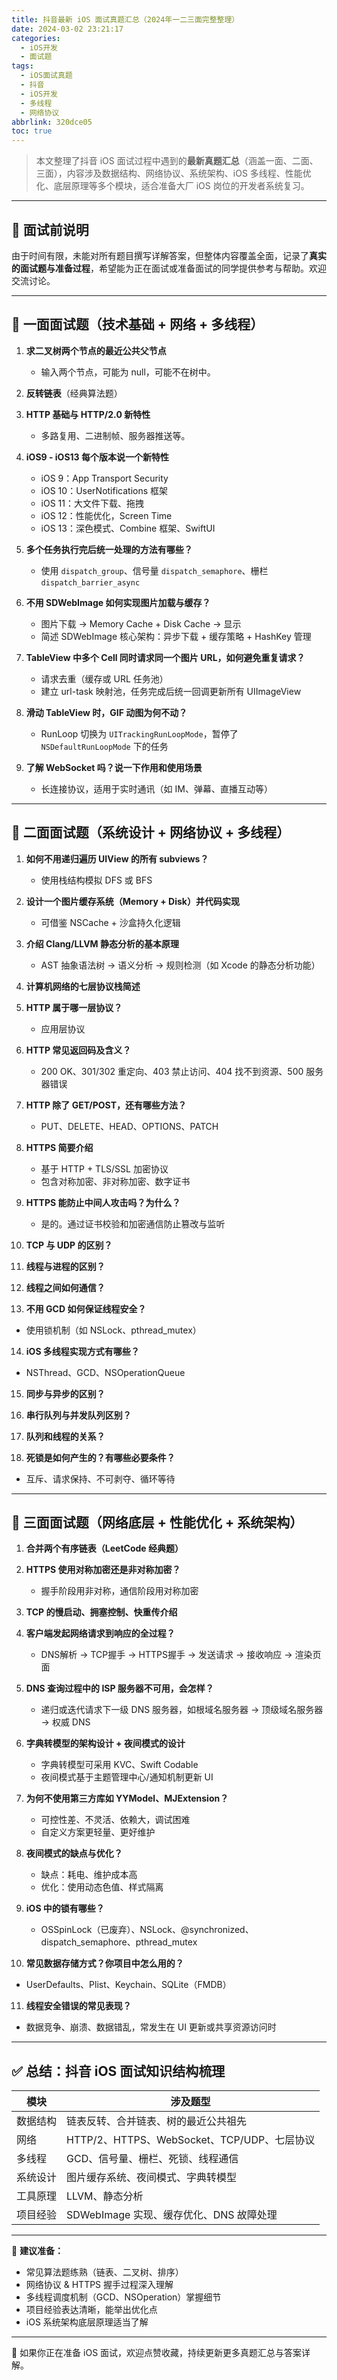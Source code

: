 ```yaml
---
title: 抖音最新 iOS 面试真题汇总（2024年一二三面完整整理）
date: 2024-03-02 23:21:17
categories:
  - iOS开发
  - 面试题
tags:
  - iOS面试真题
  - 抖音
  - iOS开发
  - 多线程
  - 网络协议
abbrlink: 320dce05
toc: true
---
```


> 本文整理了抖音 iOS 面试过程中遇到的**最新真题汇总**（涵盖一面、二面、三面），内容涉及数据结构、网络协议、系统架构、iOS 多线程、性能优化、底层原理等多个模块，适合准备大厂 iOS 岗位的开发者系统复习。

---

## 🙋 面试前说明

由于时间有限，未能对所有题目撰写详解答案，但整体内容覆盖全面，记录了**真实的面试题与准备过程**，希望能为正在面试或准备面试的同学提供参考与帮助。欢迎交流讨论。

---

## 📌 一面面试题（技术基础 + 网络 + 多线程）

1. **求二叉树两个节点的最近公共父节点**  
   - 输入两个节点，可能为 null，可能不在树中。

2. **反转链表**（经典算法题）

3. **HTTP 基础与 HTTP/2.0 新特性**  
   - 多路复用、二进制帧、服务器推送等。

4. **iOS9 - iOS13 每个版本说一个新特性**  
   - iOS 9：App Transport Security  
   - iOS 10：UserNotifications 框架  
   - iOS 11：大文件下载、拖拽  
   - iOS 12：性能优化，Screen Time  
   - iOS 13：深色模式、Combine 框架、SwiftUI

5. **多个任务执行完后统一处理的方法有哪些？**  
   - 使用 `dispatch_group`、信号量 `dispatch_semaphore`、栅栏 `dispatch_barrier_async`

6. **不用 SDWebImage 如何实现图片加载与缓存？**  
   - 图片下载 → Memory Cache + Disk Cache → 显示  
   - 简述 SDWebImage 核心架构：异步下载 + 缓存策略 + HashKey 管理

7. **TableView 中多个 Cell 同时请求同一个图片 URL，如何避免重复请求？**  
   - 请求去重（缓存或 URL 任务池）  
   - 建立 url-task 映射池，任务完成后统一回调更新所有 UIImageView

8. **滑动 TableView 时，GIF 动图为何不动？**  
   - RunLoop 切换为 `UITrackingRunLoopMode`，暂停了 `NSDefaultRunLoopMode` 下的任务

9. **了解 WebSocket 吗？说一下作用和使用场景**  
   - 长连接协议，适用于实时通讯（如 IM、弹幕、直播互动等）

---

## 📌 二面面试题（系统设计 + 网络协议 + 多线程）

1. **如何不用递归遍历 UIView 的所有 subviews？**  
   - 使用栈结构模拟 DFS 或 BFS

2. **设计一个图片缓存系统（Memory + Disk）并代码实现**  
   - 可借鉴 NSCache + 沙盒持久化逻辑

3. **介绍 Clang/LLVM 静态分析的基本原理**  
   - AST 抽象语法树 → 语义分析 → 规则检测（如 Xcode 的静态分析功能）

4. **计算机网络的七层协议栈简述**

5. **HTTP 属于哪一层协议？**  
   - 应用层协议

6. **HTTP 常见返回码及含义？**  
   - 200 OK、301/302 重定向、403 禁止访问、404 找不到资源、500 服务器错误

7. **HTTP 除了 GET/POST，还有哪些方法？**  
   - PUT、DELETE、HEAD、OPTIONS、PATCH

8. **HTTPS 简要介绍**  
   - 基于 HTTP + TLS/SSL 加密协议  
   - 包含对称加密、非对称加密、数字证书

9. **HTTPS 能防止中间人攻击吗？为什么？**  
   - 是的。通过证书校验和加密通信防止篡改与监听

10. **TCP 与 UDP 的区别？**

11. **线程与进程的区别？**

12. **线程之间如何通信？**

13. **不用 GCD 如何保证线程安全？**  
   - 使用锁机制（如 NSLock、pthread_mutex）

14. **iOS 多线程实现方式有哪些？**  
   - NSThread、GCD、NSOperationQueue

15. **同步与异步的区别？**

16. **串行队列与并发队列区别？**

17. **队列和线程的关系？**

18. **死锁是如何产生的？有哪些必要条件？**  
   - 互斥、请求保持、不可剥夺、循环等待

---

## 📌 三面面试题（网络底层 + 性能优化 + 系统架构）

1. **合并两个有序链表（LeetCode 经典题）**

2. **HTTPS 使用对称加密还是非对称加密？**  
   - 握手阶段用非对称，通信阶段用对称加密

3. **TCP 的慢启动、拥塞控制、快重传介绍**

4. **客户端发起网络请求到响应的全过程？**  
   - DNS解析 → TCP握手 → HTTPS握手 → 发送请求 → 接收响应 → 渲染页面

5. **DNS 查询过程中的 ISP 服务器不可用，会怎样？**  
   - 递归或迭代请求下一级 DNS 服务器，如根域名服务器 → 顶级域名服务器 → 权威 DNS

6. **字典转模型的架构设计 + 夜间模式的设计**  
   - 字典转模型可采用 KVC、Swift Codable  
   - 夜间模式基于主题管理中心/通知机制更新 UI

7. **为何不使用第三方库如 YYModel、MJExtension？**  
   - 可控性差、不灵活、依赖大，调试困难  
   - 自定义方案更轻量、更好维护

8. **夜间模式的缺点与优化？**  
   - 缺点：耗电、维护成本高  
   - 优化：使用动态色值、样式隔离

9. **iOS 中的锁有哪些？**  
   - OSSpinLock（已废弃）、NSLock、@synchronized、dispatch_semaphore、pthread_mutex

10. **常见数据存储方式？你项目中怎么用的？**  
   - UserDefaults、Plist、Keychain、SQLite（FMDB）

11. **线程安全错误的常见表现？**  
   - 数据竞争、崩溃、数据错乱，常发生在 UI 更新或共享资源访问时

---

## ✅ 总结：抖音 iOS 面试知识结构梳理

| 模块 | 涉及题型 |
|------|----------|
| 数据结构 | 链表反转、合并链表、树的最近公共祖先 |
| 网络 | HTTP/2、HTTPS、WebSocket、TCP/UDP、七层协议 |
| 多线程 | GCD、信号量、栅栏、死锁、线程通信 |
| 系统设计 | 图片缓存系统、夜间模式、字典转模型 |
| 工具原理 | LLVM、静态分析 |
| 项目经验 | SDWebImage 实现、缓存优化、DNS 故障处理 |

---

🧠 **建议准备：**

- 常见算法题练熟（链表、二叉树、排序）
- 网络协议 & HTTPS 握手过程深入理解
- 多线程调度机制（GCD、NSOperation）掌握细节
- 项目经验表达清晰，能举出优化点
- iOS 系统架构底层原理适当了解

---

📎 如果你正在准备 iOS 面试，欢迎点赞收藏，持续更新更多真题汇总与答案详解。

